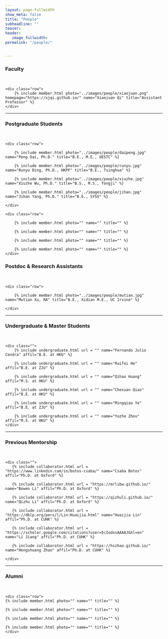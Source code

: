 ```yaml
---
layout: page-fullwidth
show_meta: false
title: "People"
subheadline: ""
teaser: 
header:
   image_fullwidth: 
permalink: "/people/"


---
```




<div class="row">
	<div class="row">
		<h3>Faculty</h3>
		<br/>
	</div>
	
	<div class="row">
		{% include member.html photo="../images/people/xiaojuan.png" homepage="https://xjqi.github.io/" name="Xiaojuan Qi" title="Assistant Professor" %}
	</div>


</div>

---

<div class="row">
	<div class="row">
		<h3 class="medium-12">Postgraduate Students</h3>
		<br/>
	</div>
	
	<div class="row">

		{% include member.html photo="../images/people/daipeng.jpg" name="Peng Dai, Ph.D." title="B.E., M.E., UESTC" %}

		{% include member.html photo="../images/people/runyu.jpg" name="Runyu Ding, Ph.D., HKPF" title="B.E., Tsinghua" %}

		{% include member.html photo="../images/people/xiuzhe.jpg" name="Xiuzhe Wu, Ph.D." title="B.S., M.S., Tongji" %}

		{% include member.html photo="../images/people/jihan.jpg" name="Jihan Yang, Ph.D." title="B.E., SYSU" %}

	</div>

	<div class="row">
	
		{% include member.html photo="" name="" title="" %}

		{% include member.html photo="" name="" title="" %}

		{% include member.html photo="" name="" title="" %}

		{% include member.html photo="" name="" title="" %}
	</div>
	
</div>

<div class="row">
	<div class="row">
		<h3 class="medium-12">Postdoc & Research Assistants</h3>
		<br/>
	</div>
	
	<div class="row">

		{% include member.html photo="../images/people/mutian.jpg" name="Mutian Xu, RA" title="B.E., Xidian M.E., UC Irvine" %}

	</div>
	
</div>

---

<div class="row">
	<div class="row">
		<h3 class="medium-12">Undergraduate & Master Students</h3>
		<br/>
	</div>

	<div class="">
	    {% include undergraduate.html url = "" name="Fernando Julio Cendra" affil="B.E. at HKU" %}

	    {% include undergraduate.html url = "" name="Ruifei He" affil="B.E. at ZJU" %}

        {% include undergraduate.html url = "" name="Qihao Huang" affil="M.S. at HKU" %}

		{% include undergraduate.html url = "" name="Chexuan Qiao" affil="B.E. at HKU" %}

	    {% include undergraduate.html url = "" name="Mingqiao Ye" affil="B.E. at ZJU" %}

	    {% include undergraduate.html url = "" name="Yuzhe Zhou" affil="M.S. at HKU" %}
	</div>
</div>

---

<div class="row">
	<div class="row">
		<h3 class="medium-12"> Previous Mentorship</h3>
		<br/>
	</div>

	<div class="">
	   {% include collaborator.html url = "https://www.linkedin.com/in/botos-csaba/" name="Csaba Botos" affil="Ph.D. at Oxford" %}
    
       {% include collaborator.html url = "https://mrlibw.github.io/" name="Bowen Li" affil="Ph.D. at Oxford" %}

       {% include collaborator.html url = "https://qizhuli.github.io/" name="Qizhu Li" affil="Ph.D. at Oxford" %}

       {% include collaborator.html url = "https://dblp.org/pers/l/Lin:Huaijia.html" name="Huaijia Lin" affil="Ph.D. at CUHK" %}

       {% include collaborator.html url = "https://scholar.google.com/citations?user=5cIodxsAAAAJ&hl=en" name="Li Jiang" affil="Ph.D. at CUHK" %}

       {% include collaborator.html url = "https://hszhao.github.io/" name="Hengshuang Zhao" affil="Ph.D. at CUHK" %}

	</div>
</div>

---

<div class="row">
	<div class="row">
		<h3 class="medium-12">Alumni</h3>
		<br/>
	</div>

	<div class="row">
	{% include member.html photo="" name="" title="" %}

	{% include member.html photo="" name="" title="" %}

	{% include member.html photo="" name="" title="" %}

	{% include member.html photo="" name="" title="" %}
    </div>	
</div>
